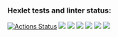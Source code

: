 ### Hexlet tests and linter status:

[![Actions Status](https://github.com/Renatius86/php-project-lvl1/workflows/hexlet-check/badge.svg)](https://github.com/Renatius86/php-project-lvl1/actions)
<a href="https://codeclimate.com/github/Renatius86/php-project-lvl1/maintainability"><img src="https://api.codeclimate.com/v1/badges/4779b2de9c8e4bfd307a/maintainability" /></a>
<a href="https://asciinema.org/a/nseoO4UIXjoTPMg2SlvFmFR61" target="_blank"><img src="https://asciinema.org/a/nseoO4UIXjoTPMg2SlvFmFR61.svg" /></a>
<a href="https://asciinema.org/a/Gt9hcQxDjO7brTLGg2JZHYjUq" target="_blank"><img src="https://asciinema.org/a/Gt9hcQxDjO7brTLGg2JZHYjUq.svg" /></a>
<a href="https://asciinema.org/a/a9eAUgYFTvVdS9UdUDGz4H7jg" target="_blank"><img src="https://asciinema.org/a/a9eAUgYFTvVdS9UdUDGz4H7jg.svg" /></a>
<a href="https://asciinema.org/a/OL1b1xtMDGnIWt4MIp8LY7ZfF" target="_blank"><img src="https://asciinema.org/a/OL1b1xtMDGnIWt4MIp8LY7ZfF.svg" /></a>
<a href="https://asciinema.org/a/o3UQB9r8r3AGhjalCH8qiF2bH" target="_blank"><img src="https://asciinema.org/a/o3UQB9r8r3AGhjalCH8qiF2bH.svg" /></a>
